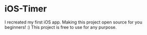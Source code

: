 # iOS-Timer
I recreated my first iOS app. Making this project open source for you beginners! :)
This project is free to use for any purpose.
